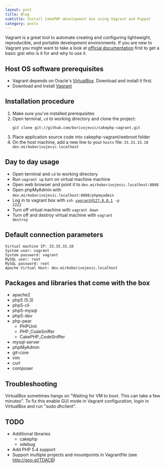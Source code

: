 ```yaml
---
layout: post
title: Blog
subtitle: Install CakePHP development box using Vagrant and Puppet
category: posts
---
```


Vagrant is a great tool to automate creating and configuring lightweight, reproducible, and portable development environments. If you are new to Vagrant you might want to take a look at [official documentation](http://docs.vagrantup.com/v2/why-vagrant/index.html) first to get a basic gist who is it for and why to use it.

## Host OS software prerequisites

- Vagrant depends on Oracle's [VirtualBox][]. Download and install it first.
- Download and install [Vagrant][]

## Installation procedure

1. Make sure you've installed prerequisites
2. Open terminal, <code>cd</code> to working directory and clone the project:
    <pre class="terminal"><code>git clone git://github.com/borivojevic/cakephp-vagrant.git</code></pre>
3. Place application source code into cakephp-vagrant/webroot folder
4. On the host machine, add a new line to your <code>hosts</code> file:
    <code>33.33.33.10 dev.mirkoborivojevic.localhost</code>

## Day to day usage

- Open terminal and <code>cd</code> to working directory
- Run <code>vagrant up</code> turn on virtual machine machine
- Open web browser and point it to <code>dev.mirkoborivojevic.localhost:8888</code>
- Open phpMyAdmin with <code>dev.mirkoborivojevic.localhost:8888/phpmyadmin</code>
- Log in to vagrant box with <code>ssh vagrant@127.0.0.1 -p 2222</code>
- Turn off virtual machine with <code>vagrant down</code>
- Turn off and destroy virtual machine with <code>vagrant destroy</code>

## Default connection parameters

    Virtual machine IP: 33.33.33.10
    System user: vagrant
    System password: vagrant
    MySQL user: root
    MySQL password: root
    Apache Virtual Host: dev.mirkoborivojevic.localhost

## Packages and libraries that come with the box

- apache2
- php5 (5.3)
- php5-cli
- php5-mysql
- php5-dev
- php-pear
    - PHPUnit
    - PHP_CodeSniffer
    - CakePHP_CodeSniffer
- mysql-server
- phpMyAdmin
- git-core
- vim
- curl
- composer

## Troubleshooting

VirtualBox sometimes hangs on "Waiting for VM to boot. This can take a few minutes". To fix this enable GUI mode in Vagrant configuration, login in VirtualBox and run "sudo dhclient".

## TODO

- Additional libraries
    - cakephp
    - xdebug
- Add PHP 5.4 support
- Support multiple projects and mountpoints in Vagrantfile (see http://goo.gl/TDACB)

[Vagrant]: http://downloads.vagrantup.com/tags/v1.0.3
[VirtualBox]: http://www.virtualbox.org/wiki/Downloads